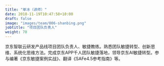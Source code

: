 ```yaml
---
title: "单冰（讲师）"
date: 2018-11-19T10:47:58+10:00
draft: false
image: "images/team/006-shanbing.png"
jobtitle: "项目团队负责人"
weight: 70
---
```


京东智联云研发产品线项目团队负责人、敏捷教练。熟悉团队敏捷转型、创新思维、系统化思维方法。完成京东APP千人团队敏捷落地，领导京东AI敏捷转型。参与编著《京东敏捷案例实战》、翻译《SAFe4.5参考指南》等。